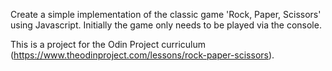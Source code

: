 Create a simple implementation of the classic game 'Rock, Paper, Scissors' using Javascript. Initially the game only needs to be played via the console.

This is a project for the Odin Project curriculum (https://www.theodinproject.com/lessons/rock-paper-scissors).